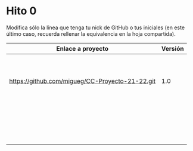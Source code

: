 # Hito 0

Modifica sólo la línea que tenga tu nick de GitHub o tus iniciales (en este
último caso, recuerda rellenar la equivalencia en la hoja compartida).

| Enlace a proyecto                          | Versión |
|--------------------------------------------|---------|
| <!-- Enlace de A M A M --> | |
| <!-- Enlace de A A W P --> | |
| <!-- Enlace de B D K K H --> | |
| <!-- Enlace de B M A --> | |
| <!-- Enlace de B A F H --> | |
| <!-- Enlace de C C K G --> | |
| <!-- Enlace de mcarmona99 --> | |
| <!-- Enlace de jumacasni --> | |
| <!-- Enlace de D L V H J L --> | |
| <!-- Enlace de jlgallego99 --> | |
| <!-- Enlace de G T M --> https://github.com/migueg/CC-Proyecto-21-22.git | 1.0 |
| <!-- Enlace de jcgq --> | |
| <!-- Enlace de LCinder --> | |
| <!-- Enlace de J M --> | |
| <!-- Enlace de K Z --> | |
| <!-- Enlace de L S A E --> | |
| <!-- Enlace de DomingoLopez --> | |
| <!-- Enlace de MenaBarrera --> | |
| <!-- Enlace de N M D --> | |
| <!-- Enlace de N N --> | |
| <!-- Enlace de O T M --> | |
| <!-- Enlace de P S S L --> | |
| <!-- Enlace de P A S --> | |
| <!-- Enlace de Anglepi --> | |
| <!-- Enlace de P O --> | |
| <!-- Enlace de soyjorgeprg --> | |
| <!-- Enlace de R Z F --> | |
| <!-- Enlace de R D J M --> | |
| <!-- Enlace de S D L C J --> | |
| <!-- Enlace de S M J --> | |
| <!-- Enlace de S A A J --> | |
| <!-- Enlace de S M C --> | |
| <!-- Enlace de S V L E --> | |
| <!-- Enlace de Nastard --> | |
| <!-- Enlace de T R C --> | |
| <!-- Enlace de T D L T V --> | |
| <!-- Enlace de ccvaillant1992 --> | |
